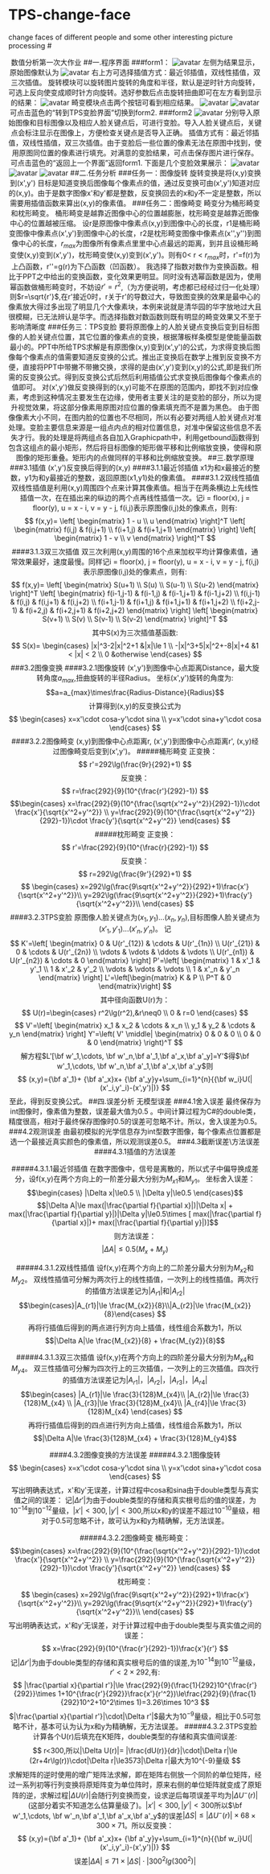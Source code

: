 # TPS-change-face
change faces of different people and some other interesting picture processing
#<center> 数值分析第一次大作业
##一.程序界面
###form1：
![avatar](form1.jpg)
左侧为结果显示，原始图像默认为
![avatar](THU.jpg)
右上方可选择插值方式：最近邻插值，双线性插值，双三次插值。
旋转模块可以旋转图片旋转的角度和半径，默认是逆时针方向旋转，可选上反向使变成顺时针方向旋转。选好参数后点击旋转扭曲即可在左方看到显示的结果：
![avatar](xuanzhuan2.jpg)
畸变模块点击两个按钮可看到相应结果。
![avatar](jibian1.jpg)
![avatar](jibian2.jpg)
可点击蓝色的“转到TPS变脸界面”切换到form2.
###form2
![avatar](form2.jpg)
分别导入原始图像和目标图像以及相应人脸关键点后，可进行变脸。导入人脸关键点后，关键点会标注显示在图像上，方便检查关键点是否导入正确。
插值方式有：最近邻插值，双线性插值，双三次插值。由于变脸后一些位置的像素无法在原图中找到，使用原图同位置的像素进行填充。对满意的变脸结果，可点击保存图片进行保存。
可点击蓝色的“返回上一个界面”返回form1.
下面是几个变脸效果展示：
![avatar](变脸2.jpg)
![avatar](变脸3.jpg)
![avatar](变脸4.jpg)
##二.任务分析
###任务一：图像旋转
旋转变换是将(x,y)变换到(x',y')
目标是知道变换后图像每个像素点的值，通过反变换可由(x',y')知道对应的(x,y)。由于是数字图像x'和y'都是整数，反变换回去的x和y不一定是整数，所以需要用插值函数来算出(x,y)的像素值。
###任务二：图像畸变
畸变分为桶形畸变和枕形畸变。
桶形畸变是越靠近图像中心的位置越膨胀，枕形畸变是越靠近图像中心的位置越被压缩。
设r是原图像中像素点(x,y)到图像中心的长度，r1是桶形畸变图像中像素点(x',y')到图像中心的长度，r2是枕形畸变图像中像素点(x'',y'')到图像中心的长度，$r_{max}$为图像所有像素点里里中心点最远的距离，到并且设桶形畸变使(x,y)变到(x',y')，枕形畸变使(x,y)变到(x',y')。则有0< r < $r_{max}$时，r'=f(r)为上凸函数，r''=g(r)为下凸函数（凹函数）。
我选择了指数对数作为变换函数。相比于PPT之中给出的变换函数，变化效果更明显。同时没有选幂函数是因为，使用幂函数做桶形畸变时，不妨设$r'=r^2$,（为方便说明，考虑都已经经过归一化处理）则$r=\sqrt{r'}$,在r'接近0时，r关于r'的导数过大，导致图变换的效果是最中心的像素放大得过多出现了明显几个大像素块，本例来说就是清华园的华字放地过大且很模糊，已无法辨认是华字。而选择指数对数函数则既有明显的畸变效果又不至于影响清晰度
###任务三：TPS变脸
要将原图像上的人脸关键点变换后变到目标图像的人脸关键点位置，其它位置的像素点的变换，根据薄板样条模型是使能量函数最小的。PPT中所给TPS求解是有原图像(x,y)变到(x',y')的公式，为求得变换后图像每个像素点的值需要知道反变换的公式。推出正变换后在数学上推到反变换不方便，直接将PPT中带撇不带撇交换，求得的是由(x',y')变到(x,y)的公式,即是我们所需的反变换公式。得到反变换公式后然后利用插值公式求变换后图像每个像素点的值即可。
对(x',y')做反变换得到的(x,y)可能不在原图的范围内，即找不到对应像素，考虑到这种情况主要发生在边缘，使用者主要关注的是变脸的部分，所以为提升视觉效果，将这部分像素用原图对应位置的像素填充而不是置为黑色。
由于图像像素大小不同，在图内脸的位置也不尽相同，所以有必要对两组人脸关键点对准处理。变脸主要信息来源是一组点内点的相对位置信息，对准中保留这些信息不丢失才行。我的处理是将两组点各自加入Graphicpath中，利用getbound函数得到包含这组点的最小矩形，然后将目标图像的矩形做平移和比例缩放变换，使得和原图像的矩形重叠。矩形内的点做同样的平移和比例缩放变换。
##三.数学原理
###3.1插值
(x',y')反变换后得到的(x,y)
####3.1.1最近邻插值
x1为和x最接近的整数，y1为和y最接近的整数，返回原图(x1,y1)处的像素值。
####3.1.2双线性插值
双线性插值是利用(x,y)周围四个点来计算其像素值。相当于在两条横边上先线性插值一次，在在插出来的纵边的两个点再线性插值一次。记i = floor(x), j = floor(y), u = x - i, v = y - j, f(i,j)表示原图像(i,j)处的像素点，则有:
$$
f(x,y)=
    \left[
       \begin{matrix}
       1 - u \\
       u
       \end{matrix}
    \right]^T
    \left[
       \begin{matrix}
       f(i,j) & f(i,j+1) \\
       f(i+1,j) & f(i+1,j+1)
       \end{matrix}
    \right] 
    \left[
       \begin{matrix}
       1 - v \\
       v
       \end{matrix}
    \right]^T
$$
####3.1.3双三次插值
双三次利用(x,y)周围的16个点来加权平均计算像素值，通常效果最好，速度最慢。同样记i = floor(x), j = floor(y), u = x - i, v = y - j, f(i,j)表示原图像(i,j)处的像素点，则有:
$$
f(x,y)=
    \left[
        \begin{matrix}
        S(u+1) \\ S(u) \\ S(u-1) \\ S(u-2)
        \end{matrix}
    \right]^T
    \left[
        \begin{matrix}
        f(i-1,j-1) & f(i-1,j) & f(i-1,j+1) & f(i-1,j+2) \\
        f(i,j-1) & f(i,j) & f(i,j+1) & f(i,j+2) \\
        f(i+1,j-1) & f(i+1,j) & f(i+1,j+1) & f(i+1,j+2) \\
        f(i+2,j-1) & f(i+2,j) & f(i+2,j+1) & f(i+2,j+2) 
        \end{matrix}
    \right]
    \left[
        \begin{matrix}
        S(v+1) \\ S(v) \\ S(v-1) \\ S(v-2)
        \end{matrix}
    \right]^T
$$
其中S(x)为三次插值基函数:
$$
S(x)=
\begin{cases}
|x|^3-2|x|^2+1 &|x|\le 1 \\
-|x|^3+5|x|^2+-8|x|+4 &1 < |x| < 2 \\
0 &otherwise
\end{cases}
$$
###3.2图像变换
####3.2.1图像旋转
(x',y')到图像中心点距离Distance，最大旋转角度$a_{max}$,扭曲旋转的半径Radius。
坐标(x',y')旋转的角度为:
$$a=a_{max}\times\frac{Radius-Distance}{Radius}$$
计算得到(x,y)的反变换公式为
$$
\begin{cases}
x=x'\cdot cosa-y'\cdot sina \\
y=x'\cdot sina+y'\cdot cosa
\end{cases}
$$
####3.2.2图像畸变
(x,y)到图像中心点距离r, (x',y')到图像中心点距离r', (x,y)经过图像畸变后变到(x',y')。
#####桶形畸变
正变换：
$$
r'=292\lg(\frac{9r}{292}+1)
$$
反变换：
$$
r=\frac{292}{9}(10^{\frac{r'}{292}-1})
$$
$$\begin{cases}
x=\frac{292}{9}(10^{\frac{\sqrt{x'^2+y'^2}}{292}-1})\cdot \frac{x'}{\sqrt{x'^2+y'^2}} \\
y=\frac{292}{9}(10^{\frac{\sqrt{x'^2+y'^2}}{292}-1})\cdot \frac{y'}{\sqrt{x'^2+y'^2}}
\end{cases}
$$
#####枕形畸变
正变换：
$$
r'=\frac{292}{9}(10^{\frac{r}{292}-1})
$$
反变换：
$$
r=292\lg(\frac{9r'}{292}+1)
$$
$$
\begin{cases}
x=292\lg(\frac{9\sqrt{x'^2+y'^2}}{292}+1)\frac{x'}{\sqrt{x'^2+y'^2}}\\
y=292\lg(\frac{9\sqrt{x'^2+y'^2}}{292}+1)\frac{y'}{\sqrt{x'^2+y'^2}}\\
\end{cases}
$$
####3.2.3TPS变脸
原图像人脸关键点为$(x_1,y_1)...(x_n,y_n)$,目标图像人脸关键点为$(x'_1,y'_1)...(x'_n,y'_n)$。
记
$$
K'=\left[
    \begin{matrix}
    0 & U(r'_{12}) & \cdots & U(r'_{1n}) \\
    U(r'_{21}) & 0 & \cdots & U(r'_{2n}) \\
    \vdots & \vdots & \ddots & \vdots  \\
    U(r'_{n1}) & U(r'_{n2}) & \cdots & 0
    \end{matrix}
\right]
P'=\left[
    \begin{matrix}
    1 & x'_1 & y'_1 \\
    1 & x'_2 & y'_2 \\
    \vdots & \vdots & \vdots \\
    1 & x'_n & y'_n
    \end{matrix}
\right]
L'=\left[\begin{matrix} K & P \\ P^T & 0 \end{matrix}\right]
$$
其中径向函数U(r)为：
$$
U(r)=\begin{cases}
r^2\lg(r^2),&r\neq0 \\
0 & r=0
\end{cases}
$$
$$
V'=\left[
    \begin{matrix} 
    x_1 & x_2 & \cdots & x_n \\
    y_1 & y_2 & \cdots & y_n 
    \end{matrix}
    \right]
Y'=\left(
    V' \middle|
    \begin{matrix}
    0 & 0 & 0 \\
    0 & 0 & 0
    \end{matrix}
    \right)^T
$$
解方程$L'[\bf w'_1,\cdots, \bf w'_n,\bf a'_1,\bf a'_x,\bf a'_y]=Y'$得$\bf w'_1,\cdots, \bf w'_n,\bf a'_1,\bf a'_x,\bf a'_y$则
$$
(x,y)={\bf a'_1}+ {\bf a'_x}x+ {\bf a'_y}y+\sum_{i=1}^{n}{{\bf w_i}U(|(x'_i,y'_i)-(x',y')|)}
$$
至此，得到反变换公式。
##四.误差分析
无模型误差
###4.1舍入误差
最终保存为int图像时，像素值为整数，误差最大值为0.5 。中间计算过程为C#的double类，精度很高，相对于最终保存图像时0.5的误差可忽略不计。所以，舍入误差为0.5。
###4.2观测误差
由最初模拟的光学信息存为int型数字图像，每个像素点位置都是选一个最接近真实颜色的像素值，所以观测误差0.5。
###4.3截断误差\方法误差
####4.3.1插值的方法误差

#####4.3.1.1最近邻插值
在数字图像中，信号是离散的，所以式子中偏导换成差分，设f(x,y)在两个方向上的一阶差分最大分别为$M_{x1}$和$M_{y1}$。
坐标舍入误差：$$\begin{cases} |\Delta x|\le0.5 \\ |\Delta y|\le0.5 \end{cases}$$
$$|\Delta A|\le max(|\frac{\partial f}{\partial x}|)|\Delta x| + max(|\frac{\partial f}{\partial y}|)|\Delta y|\le0.5\times [ max(|\frac{\partial f}{\partial x}|)+  max(|\frac{\partial f}{\partial y}|)]$$
则方法误差：$$|\Delta A|\le0.5(M_x+M_y)$$

#####4.3.1.2双线性插值
设f(x,y)在两个方向上的二阶差分最大分别为$M_{x2}$和$M_{y2}$。
双线性插值可分解为两次行上的线性插值，一次列上的线性插值。两次行的插值方法误差记为$|A_{r1}|$和$|A_{r2}|$
$$\begin{cases}|A_{r1}|\le \frac{M_{x2}}{8}\\|A_{r2}|\le \frac{M_{x2}}{8}\end{cases} $$再将行插值后得到的两点进行列方向上插值，线性组合系数为1，所以$$|\Delta A|\le \frac{M_{x2}}{8} + \frac{M_{y2}}{8}$$

#####4.3.1.3双三次插值
设f(x,y)在两个方向上的四阶差分最大分别为$M_{x4}$和$M_{y4}$。
双三性插值可分解为四次行上的三次插值，一次列上的三次插值。四次行的插值方法误差记为$|A_{r1}|$，$|A_{r2}|$，$|A_{r3}|$，$|A_{r4}|$
$$\begin{cases}
|A_{r1}|\le \frac{3}{128}M_{x4}\\
|A_{r2}|\le \frac{3}{128}M_{x4} \\
|A_{r3}|\le \frac{3}{128}M_{x4}\\
|A_{r4}|\le \frac{3}{128}M_{x4}
\end{cases} $$再将行插值后得到的四点进行列方向上插值，线性组合系数为1，所以$$|\Delta A|\le \frac{3}{128}M_{x4} + \frac{3}{128}M_{y4}$$

####4.3.2图像变换的方法误差
#####4.3.2.1图像旋转
$$
\begin{cases}
x=x'\cdot cosa-y'\cdot sina \\
y=x'\cdot sina+y'\cdot cosa
\end{cases}
$$
写出明确表达式，x'和y'无误差，计算过程中cosa和sina由于double类型与真实值之间的误差：
记$|\Delta r'|$为由于double类型的存储和真实根号后的值的误差，为$10^{-14}$到$10^{-12}$量级，$|x'|<300,|y'|<300$,所以x和y的误差不超过$10^{-10}$量级，相对于0.5可忽略不计，故可认为x和y为精确解，无方法误差。

#####4.3.2.2图像畸变
桶形畸变：
$$\begin{cases}
x=\frac{292}{9}(10^{\frac{\sqrt{x'^2+y'^2}}{292}-1})\cdot \frac{x'}{\sqrt{x'^2+y'^2}} \\
y=\frac{292}{9}(10^{\frac{\sqrt{x'^2+y'^2}}{292}-1})\cdot \frac{y'}{\sqrt{x'^2+y'^2}}
\end{cases}
$$
枕形畸变：
$$
\begin{cases}
x=292\lg(\frac{9\sqrt{x'^2+y'^2}}{292}+1)\frac{x'}{\sqrt{x'^2+y'^2}}\\
y=292\lg(\frac{9\sqrt{x'^2+y'^2}}{292}+1)\frac{y'}{\sqrt{x'^2+y'^2}}\\
\end{cases}
$$
写出明确表达式，x'和y'无误差，对于计算过程中由于double类型与真实值之间的误差：
$$
x=\frac{292}{9}(10^{\frac{r'}{292}-1})\frac{x'}{r'}
$$
记$|\Delta r'|$为由于double类型的存储和真实根号后的值的误差,为$10^{-14}$到$10^{-12}$量级，$r'<2\times 292$,有:$$
|\frac{\partial x}{\partial r'}|\le \frac{292}{9}(\frac{1}{292}10^{\frac{r'}{292}}\times 1+10^{\frac{r'}{292}}\frac{x'}{r'^2})\le\frac{292}{9}(\frac{1}{292}10^2+10^2\times 1)=3.26\times 10^3
$$
$|\frac{\partial x}{\partial r'}|\cdot|\Delta r'|$最大为$10^{-9}$量级，相比于0.5可忽略不计，基本可认为认为x和y为精确解，无方法误差。
#####4.3.2.3TPS变脸
计算各个U(r)后填充在K矩阵，double类型的存储和真实值间误差:
$$
r<300,所以|\Delta U(r)|=
|\frac{dU(r)}{dr}|\cdot|\Delta r|\le (2r+4r\lg(r))\cdot|\Delta r|\le3573|\Delta r|最大为10^{-9}量级
$$
求解矩阵的逆时使用的增广矩阵法求解，即在矩阵右侧放一个同阶的单位矩阵，经过一系列初等行列变换将原矩阵变为单位阵时，原来右侧的单位矩阵就变成了原矩阵的逆，求解过程$|\Delta U(r)|$会随行列变换而变，设求逆后每项误差平均为$|\Delta U^-(r)|$(这部分着实不知道怎么估算量级了)。$|x'|<300,|y'|<300$所以$\bf w'_1,\cdots, \bf w'_n,\bf a'_1,\bf a'_x,\bf a'_y$的误差$|\Delta S|\le|\Delta U^-(r)|\times 68\times 300\times 71$。所以反变换： 
$$
(x,y)={\bf a'_1}+ {\bf a'_x}x+ {\bf a'_y}y+\sum_{i=1}^{n}{{\bf w_i}U(|(x'_i,y'_i)-(x',y')|)}
$$
误差$|\Delta A|\le71\times |\Delta S|\cdot|300^2lg(300^2)|$
